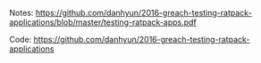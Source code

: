 Notes:
https://github.com/danhyun/2016-greach-testing-ratpack-applications/blob/master/testing-ratpack-apps.pdf

Code:
https://github.com/danhyun/2016-greach-testing-ratpack-applications
